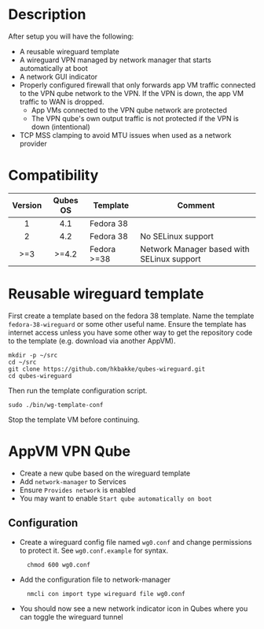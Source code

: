 # Description
After setup you will have the following:

* A reusable wireguard template
* A wireguard VPN managed by network manager that starts automatically at boot
* A network GUI indicator
* Properly configured firewall that only forwards app VM traffic connected to the VPN qube network to the VPN. If the VPN is down, the app VM traffic to WAN is dropped.
    * App VMs connected to the VPN qube network are protected
    * The VPN qube's own output traffic is not protected if the VPN is down (intentional)
* TCP MSS clamping to avoid MTU issues when used as a network provider

# Compatibility

| Version | Qubes OS | Template | Comment |
|:-:|:-:|---|---|
| 1 | 4.1 | Fedora 38 |  |
| 2 | 4.2 | Fedora 38 | No SELinux support |
| >=3 | >=4.2 | Fedora >=38 | Network Manager based with SELinux support |


# Reusable wireguard template
First create a template based on the fedora 38 template. Name the template
`fedora-38-wireguard` or some other useful name. Ensure the template has
internet access unless you have some other way to get the repository code to
the template (e.g. download via another AppVM).

    mkdir -p ~/src
    cd ~/src
    git clone https://github.com/hkbakke/qubes-wireguard.git
    cd qubes-wireguard

Then run the template configuration script.

    sudo ./bin/wg-template-conf

Stop the template VM before continuing.

# AppVM VPN Qube
* Create a new qube based on the wireguard template
* Add `network-manager` to Services
* Ensure `Provides network` is enabled
* You may want to enable `Start qube automatically on boot`

## Configuration
* Create a wireguard config file named `wg0.conf` and change permissions to protect it. See `wg0.conf.example` for syntax.

        chmod 600 wg0.conf

* Add the configuration file to network-manager

        nmcli con import type wireguard file wg0.conf

* You should now see a new network indicator icon in Qubes where you can toggle the wireguard tunnel
